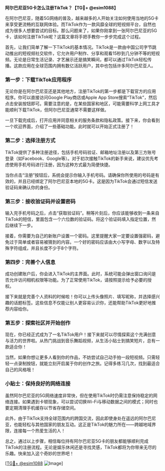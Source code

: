 **阿尔巴尼亚5G卡怎么注册TikTok？【TG💪+ @esim1088】**

在阿尔巴尼亚，随着5G网络的普及，越来越多的人开始关注如何使用当地的5G卡来享受更流畅的互联网体验。而TikTok作为一款风靡全球的短视频平台，自然也成为很多人想要尝试的目标。那么问题来了，如果你刚拿到一张阿尔巴尼亚的5G卡，该如何注册TikTok呢？这篇文章将手把手教你一步步完成这个过程。

首先，让我们简单了解一下TikTok的基本情况。TikTok是一款由中国公司字节跳动推出的短视频社交软件，它允许用户制作、分享和观看15秒到几分钟不等的短视频。无论是日常生活记录、才艺展示还是搞笑瞬间，都可以通过TikTok轻松传播。这款应用在全球范围内拥有数亿活跃用户，其中也包括许多阿尔巴尼亚人。

### 第一步：下载TikTok应用程序

无论你是在阿尔巴尼亚还是其他地方，注册TikTok的第一步都是下载官方的应用程序。你可以直接访问Google Play商店或Apple App Store搜索“TikTok”，然后点击安装按钮即可。需要注意的是，在某些国家和地区，可能需要科学上网工具才能顺利下载TikTok，但阿尔巴尼亚通常不需要这样做。

一旦下载完成后，打开应用并同意相关的服务条款和隐私政策。接下来，你会看到一个欢迎界面，介绍了一些基础功能。此时就可以开始正式注册了！

### 第二步：选择注册方式

TikTok提供了多种注册途径，包括手机号码验证、邮箱地址注册以及第三方账号登录（如Facebook、Google等）。对于初次接触TikTok的新手来说，建议优先考虑使用手机号码进行注册，因为这种方式最为简便快捷。

当你点击“注册”按钮后，系统会提示你输入手机号码。请确保你所使用的号码是有效的，并且已经绑定了阿尔巴尼亚本地的5G卡。这是因为TikTok会通过短信发送验证码来确认你的身份。

### 第三步：接收验证码并设置密码

输入完手机号码之后，点击“获取验证码”。稍等片刻后，你应该能够收到一条来自TikTok的短信，里面包含一个六位数的验证码。将这个验证码填入指定位置，然后继续下一步。

接着，你需要为自己的新账户设置一个密码。这里提醒大家一定要设置强密码，避免过于简单或者容易被猜到的内容。一个好的密码应该由大小写字母、数字以及特殊字符组成，并且长度不少于8个字符。

### 第四步：完善个人信息

成功创建账户后，你会进入TikTok的主界面。此时，系统可能会弹出窗口询问是否允许访问相机权限等功能。为了正常使用TikTok，请按照提示给予必要的授权。

接下来就是完善个人资料的时候啦！你可以上传头像照片、填写昵称，并选择感兴趣的话题标签。这些信息不仅能让别人更容易认识你，还能帮助TikTok更好地推荐内容给你。

### 第五步：探索社区并开始创作

现在，你已经正式成为了一名TikTok用户！接下来就可以尽情探索这个充满创意与活力的世界啦。从热门挑战到音乐舞蹈视频，从生活小贴士到搞笑短片，总有一款适合你！

当然，如果你想让更多人看到你的作品，不妨尝试自己动手拍一段短视频。只需轻轻一点录制按钮，就能立刻开启属于你的创作之旅。记得多练习几次，找到最适合自己的风格哦！

### 小贴士：保持良好的网络连接

虽然阿尔巴尼亚的5G网络速度非常快，但在使用TikTok时仍需注意保持稳定的网络连接。如果遇到卡顿现象，可以尝试切换Wi-Fi与移动数据之间的模式；同时也要定期清理手机缓存以节省存储空间。

此外，由于TikTok支持全球范围内的跨国交流，因此即使身处在遥远的阿尔巴尼亚，也能轻松与其他国家的朋友互动。这正是TikTok的魅力所在——跨越地域界限，连接每一个热爱生活的人！

总之，通过以上步骤，相信每位持有阿尔巴尼亚5G卡的朋友都能够顺利完成TikTok的注册流程。无论是娱乐休闲还是寻找灵感，TikTok都将为你带来无尽的乐趣。快来加入这个奇妙的世界吧！

[[TG💪+ @esim1088](https://t.me/s/esim1088) ![Image](https://i.postimg.cc/4NQfJmqS/Snipaste-2025-05-13-00-14-12.png)]